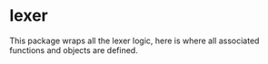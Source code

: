 # lexer

This package wraps all the lexer logic, here is where all associated functions and objects are defined.
